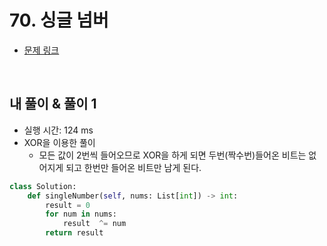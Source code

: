 # 70. 싱글 넘버

- [문제 링크](https://leetcode.com/problems/single-number/)

<br>

## 내 풀이 & 풀이 1

- 실행 시간: 124 ms
- XOR을 이용한 풀이
  - 모든 값이 2번씩 들어오므로 XOR을 하게 되면 두번(짝수번)들어온 비트는 없어지게 되고 한번만 들어온 비트만 남게 된다.

```python
class Solution:
    def singleNumber(self, nums: List[int]) -> int:
        result = 0
        for num in nums:
            result  ^= num
        return result
```
